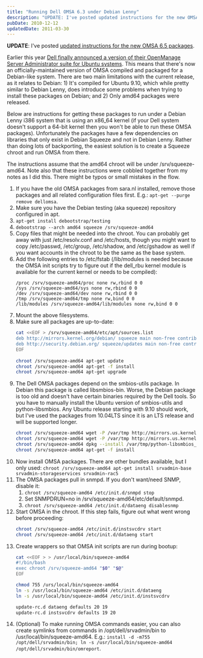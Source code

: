 ```yaml
---
title: "Running Dell OMSA 6.3 under Debian Lenny"
description: "UPDATE: I've posted updated instructions for the new OMSA 6.5 packages.  Earlier this year Dell finally announced a version of their OpenManage Server..."
pubDate: 2010-12-12
updatedDate: 2011-03-30
---
```


**UPDATE**: I've posted [updated instructions for the new OMSA 6.5 packages](../../../2011/03/running-dell-omsa-65-under-debian-lenny/).

Earlier this year [Dell finally announced a version of their OpenManage Server Administrator suite for Ubuntu systems](http://en.community.dell.com/dell-blogs/enterprise/b/tech-center/archive/2010/07/27/dell-openmanage-6-3-for-ubuntu.aspx). This means that there's now an officially-maintained version of OMSA compiled and packaged for a Debian-like system. There are two main limitations with the current release, as it relates to Debian: 1) It's compiled for Ubuntu 9.10, which while pretty similar to Debian Lenny, does introduce some problems when trying to install these packages on Debian; and 2) Only amd64 packages were released.

Below are instructions for getting these packages to run under a Debian Lenny i386 system that is using an x86_64 kernel (if your Dell system doesn't support a 64-bit kernel then you won't be able to run these OMSA packages). Unfortunately the packages have a few dependencies on libraries that only exist in Debian Squeeze and not in Debian Lenny. Rather than doing lots of backporting, the easiest solution is to create a Squeeze chroot and run OMSA from there.

The instructions assume that the amd64 chroot will be under /srv/squeeze-amd64. Note also that these instructions were cobbled together from my notes as I did this. There might be typos or small mistakes in the flow.

1. If you have the old OMSA packages from sara.nl installed, remove those packages and all related configuration files first. E.g.: `apt-get --purge remove dellomsa`.
2. Make sure you have the Debian testing (aka squeeze) repository configured in apt.
3. `apt-get install debootstrap/testing`
4. `debootstrap --arch amd64 squeeze /srv/squeeze-amd64`
5. Copy files that might be needed into the chroot. You can probably get away with just /etc/resolv.conf and /etc/hosts, though you might want to copy /etc/passwd, /etc/group, /etc/shadow, and /etc/gshadow as well if you want accounts in the chroot to be the same as the base system.
6. Add the following entries to /etc/fstab (/lib/modules is needed because the OMSA init scripts try to figure out if the dell_rbu kernel module is available for the current kernel or needs to be compiled):
    ```
    /proc /srv/squeeze-amd64/proc none rw,rbind 0 0
    /sys /srv/squeeze-amd64/sys none rw,rbind 0 0
    /dev /srv/squeeze-amd64/dev none rw,rbind 0 0
    /tmp /srv/squeeze-amd64/tmp none rw,bind 0 0
    /lib/modules /srv/squeeze-amd64/lib/modules none rw,bind 0 0
    ```
7. Mount the above filesystems.
8. Make sure all packages are up-to-date:
    ```sh
    cat <<EOF > /srv/squeeze-amd64/etc/apt/sources.list
    deb http://mirrors.kernel.org/debian/ squeeze main non-free contrib
    deb http://security.debian.org/ squeeze/updates main non-free contrib
    EOF
     
    chroot /srv/squeeze-amd64 apt-get update
    chroot /srv/squeeze-amd64 apt-get -f install
    chroot /srv/squeeze-amd64 apt-get upgrade
    ```
9. The Dell OMSA packages depend on the smbios-utils package. In Debian this package is called libsmbios-bin. Worse, the Debian package is too old and doesn't have certain binaries required by the Dell tools. So you have to manually install the Ubuntu version of smbios-utils and python-libsmbios. Any Ubuntu release starting with 9.10 should work, but I've used the packages from 10.04LTS since it is an LTS release and will be supported longer.
    ```sh
    chroot /srv/squeeze-amd64 wget -P /var/tmp http://mirrors.us.kernel.org/ubuntu//pool/universe/libs/libsmbios/smbios-utils_2.2.13-0ubuntu4.1_amd64.deb
    chroot /srv/squeeze-amd64 wget -P /var/tmp http://mirrors.us.kernel.org/ubuntu//pool/universe/libs/libsmbios/python-libsmbios_2.2.13-0ubuntu4.1_all.deb
    chroot /srv/squeeze-amd64 dpkg --install /var/tmp/python-libsmbios_2.2.13-0ubuntu4.1_all.deb /var/tmp/smbios-utils_2.2.13-0ubuntu4.1_amd64.deb
    chroot /srv/squeeze-amd64 apt-get -f install
    ```
10. Now install OMSA packages. There are other bundles available, but I only used: `chroot /srv/squeeze-amd64 apt-get install srvadmin-base srvadmin-storageservices srvadmin-rac5`
11. The OMSA packages pull in snmpd. If you don't want/need SNMP, disable it:
    1. `chroot /srv/squeeze-amd64 /etc/init.d/snmpd stop`
    2. Set SNMPDRUN=no in /srv/squeeze-amd64/etc/default/snmpd.
    3. `chroot /srv/squeeze-amd64 /etc/init.d/dataeng disablesnmp`
12. Start OMSA in the chroot. If this step fails, figure out what went wrong before proceeding:
    ```sh
    chroot /srv/squeeze-amd64 /etc/init.d/instsvcdrv start
    chroot /srv/squeeze-amd64 /etc/init.d/dataeng start
    ```
13. Create wrappers so that OMSA init scripts are run during bootup:
    ```sh
    cat <<EOF > > /usr/local/bin/squeeze-amd64
    #!/bin/bash
    exec chroot /srv/squeeze-amd64 "$0" "$@"
    EOF

    chmod 755 /urs/local/bin/squeeze-amd64
    ln -s /usr/local/bin/squeeze-amd64 /etc/init.d/dataeng
    ln -s /usr/local/bin/squeeze-amd64 /etc/init.d/instsvcdrv

    update-rc.d dataeng defaults 20 19
    update-rc.d instsvcdrv defaults 19 20
    ```
14. (Optional) To make running OMSA commands easier, you can also create symlinks from commands in /opt/dell/srvadmin/bin to /usr/local/bin/squeeze-amd64. E.g.: `install -d -m755 /opt/dell/srvadmin/bin; ln -s /usr/local/bin/squeeze-amd64 /opt/dell/srvadmin/bin/omreport`.